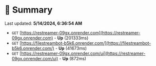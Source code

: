 # 📖 Summary
Last updated: **5/14/2024, 6:36:54 AM**

- `GET` [https://restreamer-09gx.onrender.com](https://restreamer-09gx.onrender.com) - **Up** (201333ms)
- `GET` [https://filestreambot-b5k6.onrender.com/](https://filestreambot-b5k6.onrender.com/) - **Up** (41673ms)
- `GET` [https://restreamer-09gx.onrender.com/ui](https://restreamer-09gx.onrender.com/ui) - **Up** (872ms)

